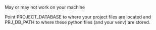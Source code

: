 May or may not work on your machine

Point PROJECT_DATABASE to where your project files are located and PRJ_DB_PATH to where these python files (and your venv) are stored.